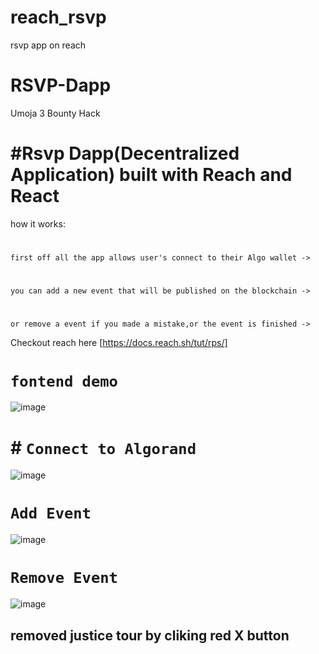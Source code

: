 # reach_rsvp
rsvp app on reach


# RSVP-Dapp
Umoja 3 Bounty Hack


# #Rsvp Dapp(Decentralized Application) built with Reach and React

how it works:
#
`first off all the app allows user's connect to their Algo wallet ->`
#
`you can add a new event that will be published on the blockchain ->`
#
`or remove a event if you made a mistake,or the event is finished ->`

Checkout reach here [https://docs.reach.sh/tut/rps/]

#

# `fontend demo`

![image](https://user-images.githubusercontent.com/84284739/185916157-cb99e94b-8f0b-4f40-8ce1-55d1a0f0b114.png)

# # `Connect to Algorand`
![image](https://user-images.githubusercontent.com/84284739/185916443-4c44b664-9ef8-4add-87fe-658366bf9a03.png)
#

# `Add Event`
![image](https://user-images.githubusercontent.com/84284739/185917306-2a847517-a367-4b42-b8a4-cf4b63d750db.png)


# `Remove Event`
![image](https://user-images.githubusercontent.com/84284739/185917547-ec7d1ef9-2555-475b-8a1c-e7296669cbf2.png)

## removed justice tour by cliking red X button
